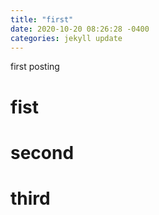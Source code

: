 ```yaml
---
title: "first"
date: 2020-10-20 08:26:28 -0400
categories: jekyll update
---
```


first posting
# fist
# second
# third
